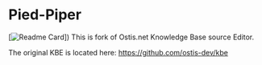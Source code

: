 # Pied-Piper
[![Readme Card](https://github-readme-stats.vercel.app/api/pin/?username=ardonplay&repo=Pied-Piper)])
This is fork of Ostis.net Knowledge Base source Editor.

The original KBE is located here: https://github.com/ostis-dev/kbe
